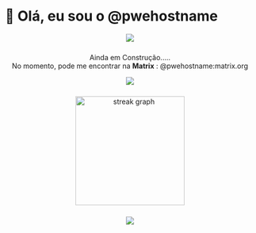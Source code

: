 # 👋 Olá, eu sou o  @pwehostname

<p align="center">
  <img aling="center" src="https://user-images.githubusercontent.com/74038190/212284115-f47cd8ff-2ffb-4b04-b5bf-4d1c14c0247f.gif">
</p>

###
<p align="center">
  Ainda em Construção..... </br>
  No momento, pode me encontrar na <strong>Matrix</strong> : @pwehostname:matrix.org
</p>
<p align="center">
  <img aling="center" src="https://user-images.githubusercontent.com/74038190/212284115-f47cd8ff-2ffb-4b04-b5bf-4d1c14c0247f.gif">
</p>

###
<div align="center">
  <img src="https://streak-stats.demolab.com?user=pwehostname&locale=pt-br&mode=daily&theme=dark&hide_border=false&border_radius=5&order=3" height="220" alt="streak graph"  />
</div>

###

<p align="center">
  <img aling="center" src="https://user-images.githubusercontent.com/74038190/212284115-f47cd8ff-2ffb-4b04-b5bf-4d1c14c0247f.gif">
</p>

<!---
pwehostname/pwehostname is a ✨ special ✨ repository because its `README.md` (this file) appears on your GitHub profile.
You can click the Preview link to take a look at your changes.
--->
